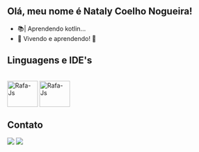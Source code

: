 ## Olá, meu nome é Nataly Coelho Nogueira!

- 📚| Aprendendo kotlin...
-  🌱 Vivendo e aprendendo! 🧠
## Linguagens e IDE's
          
<div style="display: inline_block"><br>
  <img align="center" alt="Rafa-Js" height="60" width="70" src="https://cdn.jsdelivr.net/gh/devicons/devicon/icons/kotlin/kotlin-original-wordmark.svg">
  <img align="center" alt="Rafa-Js" height="60" width="70" src="https://cdn.jsdelivr.net/gh/devicons/devicon/icons/androidstudio/androidstudio-original-wordmark.svg">
</div>
    
## Contato
    
<div>
  <a href = "mailto:coelho.nogueira10@gmail.com"><img src="https://img.shields.io/badge/Gmail-D14836?style=for-the-badge&logo=gmail&logoColor=white" target="_blank"></a>
  <a href="https://www.instagram.com/naty_c_nogueira/" target="_blank"><img src="https://img.shields.io/badge/-Instagram-%23E4405F?style=for-the-badge&logo=instagram&logoColor=white" target="_blank"></a>
</div>
